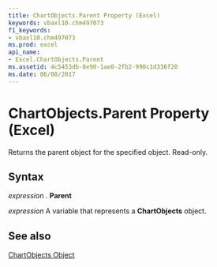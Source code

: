 ```yaml
---
title: ChartObjects.Parent Property (Excel)
keywords: vbaxl10.chm497073
f1_keywords:
- vbaxl10.chm497073
ms.prod: excel
api_name:
- Excel.ChartObjects.Parent
ms.assetid: 4c5453db-8e90-1ae0-2fb2-990c1d336f20
ms.date: 06/08/2017
---
```



# ChartObjects.Parent Property (Excel)

Returns the parent object for the specified object. Read-only.


## Syntax

 _expression_ . **Parent**

 _expression_ A variable that represents a **ChartObjects** object.


## See also


[ChartObjects Object](Excel.ChartObjects.md)

